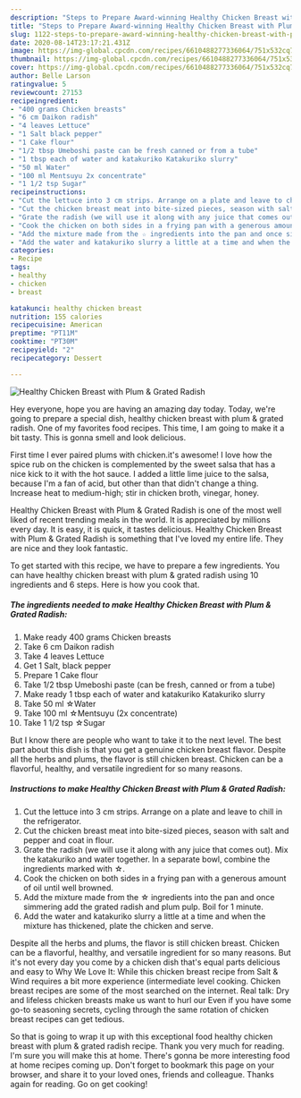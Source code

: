 ```yaml
---
description: "Steps to Prepare Award-winning Healthy Chicken Breast with Plum &amp;amp; Grated Radish"
title: "Steps to Prepare Award-winning Healthy Chicken Breast with Plum &amp;amp; Grated Radish"
slug: 1122-steps-to-prepare-award-winning-healthy-chicken-breast-with-plum-and-amp-grated-radish
date: 2020-08-14T23:17:21.431Z
image: https://img-global.cpcdn.com/recipes/6610488277336064/751x532cq70/healthy-chicken-breast-with-plum-grated-radish-recipe-main-photo.jpg
thumbnail: https://img-global.cpcdn.com/recipes/6610488277336064/751x532cq70/healthy-chicken-breast-with-plum-grated-radish-recipe-main-photo.jpg
cover: https://img-global.cpcdn.com/recipes/6610488277336064/751x532cq70/healthy-chicken-breast-with-plum-grated-radish-recipe-main-photo.jpg
author: Belle Larson
ratingvalue: 5
reviewcount: 27153
recipeingredient:
- "400 grams Chicken breasts"
- "6 cm Daikon radish"
- "4 leaves Lettuce"
- "1 Salt black pepper"
- "1 Cake flour"
- "1/2 tbsp Umeboshi paste can be fresh canned or from a tube"
- "1 tbsp each of water and katakuriko Katakuriko slurry"
- "50 ml Water"
- "100 ml Mentsuyu 2x concentrate"
- "1 1/2 tsp Sugar"
recipeinstructions:
- "Cut the lettuce into 3 cm strips. Arrange on a plate and leave to chill in the refrigerator."
- "Cut the chicken breast meat into bite-sized pieces, season with salt and pepper and coat in flour."
- "Grate the radish (we will use it along with any juice that comes out). Mix the katakuriko and water together. In a separate bowl, combine the ingredients marked with ☆."
- "Cook the chicken on both sides in a frying pan with a generous amount of oil until well browned."
- "Add the mixture made from the ☆ ingredients into the pan and once simmering add the grated radish and plum pulp. Boil for 1 minute."
- "Add the water and katakuriko slurry a little at a time and when the mixture has thickened, plate the chicken and serve."
categories:
- Recipe
tags:
- healthy
- chicken
- breast

katakunci: healthy chicken breast 
nutrition: 155 calories
recipecuisine: American
preptime: "PT11M"
cooktime: "PT30M"
recipeyield: "2"
recipecategory: Dessert

---
```



![Healthy Chicken Breast with Plum &amp; Grated Radish](https://img-global.cpcdn.com/recipes/6610488277336064/751x532cq70/healthy-chicken-breast-with-plum-grated-radish-recipe-main-photo.jpg)

Hey everyone, hope you are having an amazing day today. Today, we're going to prepare a special dish, healthy chicken breast with plum &amp; grated radish. One of my favorites food recipes. This time, I am going to make it a bit tasty. This is gonna smell and look delicious.

First time I ever paired plums with chicken.it&#39;s awesome! I love how the spice rub on the chicken is complemented by the sweet salsa that has a nice kick to it with the hot sauce. I added a little lime juice to the salsa, because I&#39;m a fan of acid, but other than that didn&#39;t change a thing. Increase heat to medium-high; stir in chicken broth, vinegar, honey.

Healthy Chicken Breast with Plum &amp; Grated Radish is one of the most well liked of recent trending meals in the world. It is appreciated by millions every day. It is easy, it is quick, it tastes delicious. Healthy Chicken Breast with Plum &amp; Grated Radish is something that I've loved my entire life. They are nice and they look fantastic.


To get started with this recipe, we have to prepare a few ingredients. You can have healthy chicken breast with plum &amp; grated radish using 10 ingredients and 6 steps. Here is how you cook that.

<!--inarticleads1-->

##### The ingredients needed to make Healthy Chicken Breast with Plum &amp; Grated Radish:

1. Make ready 400 grams Chicken breasts
1. Take 6 cm Daikon radish
1. Take 4 leaves Lettuce
1. Get 1 Salt, black pepper
1. Prepare 1 Cake flour
1. Take 1/2 tbsp Umeboshi paste (can be fresh, canned or from a tube)
1. Make ready 1 tbsp each of water and katakuriko Katakuriko slurry
1. Take 50 ml ☆Water
1. Take 100 ml ☆Mentsuyu (2x concentrate)
1. Take 1 1/2 tsp ☆Sugar


But I know there are people who want to take it to the next level. The best part about this dish is that you get a genuine chicken breast flavor. Despite all the herbs and plums, the flavor is still chicken breast. Chicken can be a flavorful, healthy, and versatile ingredient for so many reasons. 

<!--inarticleads2-->

##### Instructions to make Healthy Chicken Breast with Plum &amp; Grated Radish:

1. Cut the lettuce into 3 cm strips. Arrange on a plate and leave to chill in the refrigerator.
1. Cut the chicken breast meat into bite-sized pieces, season with salt and pepper and coat in flour.
1. Grate the radish (we will use it along with any juice that comes out). Mix the katakuriko and water together. In a separate bowl, combine the ingredients marked with ☆.
1. Cook the chicken on both sides in a frying pan with a generous amount of oil until well browned.
1. Add the mixture made from the ☆ ingredients into the pan and once simmering add the grated radish and plum pulp. Boil for 1 minute.
1. Add the water and katakuriko slurry a little at a time and when the mixture has thickened, plate the chicken and serve.


Despite all the herbs and plums, the flavor is still chicken breast. Chicken can be a flavorful, healthy, and versatile ingredient for so many reasons. But it&#39;s not every day you come by a chicken dish that&#39;s equal parts delicious and easy to Why We Love It: While this chicken breast recipe from Salt &amp; Wind requires a bit more experience (intermediate level cooking. Chicken breast recipes are some of the most searched on the internet. Real talk: Dry and lifeless chicken breasts make us want to hurl our Even if you have some go-to seasoning secrets, cycling through the same rotation of chicken breast recipes can get tedious. 

So that is going to wrap it up with this exceptional food healthy chicken breast with plum &amp; grated radish recipe. Thank you very much for reading. I'm sure you will make this at home. There's gonna be more interesting food at home recipes coming up. Don't forget to bookmark this page on your browser, and share it to your loved ones, friends and colleague. Thanks again for reading. Go on get cooking!
